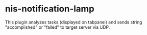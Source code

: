 nis-notification-lamp
=====================

This plugin analyzes tasks (displayed on tabpanel) and sends string "accomplished" or "failed" to target server via UDP. 
